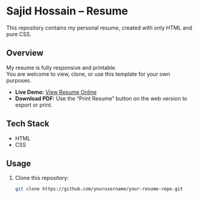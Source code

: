 # Sajid Hossain – Resume

This repository contains my personal resume, created with only HTML and pure CSS.

## Overview

My resume is fully responsive and printable.  
You are welcome to view, clone, or use this template for your own purposes.

- **Live Demo:** [View Resume Online](https://sajid-hossain-resume.vercel.app/)
- **Download PDF:** Use the “Print Resume” button on the web version to export or print.

## Tech Stack

- HTML
- CSS

## Usage

1. Clone this repository:
   ```bash
   git clone https://github.com/yourusername/your-resume-repo.git
